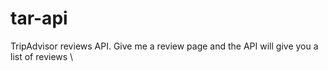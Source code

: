 # tar-api
TripAdvisor reviews API. Give me a review page and the API will give you a list of reviews \
